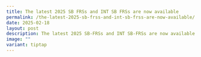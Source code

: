 ```yaml
---
title: The latest 2025 SB FRSs and INT SB FRSs are now available
permalink: /the-latest-2025-sb-frss-and-int-sb-frss-are-now-available/
date: 2025-02-18
layout: post
description: The latest 2025 SB-FRSs and INT SB-FRSs are now available
image: ""
variant: tiptap
---
```

